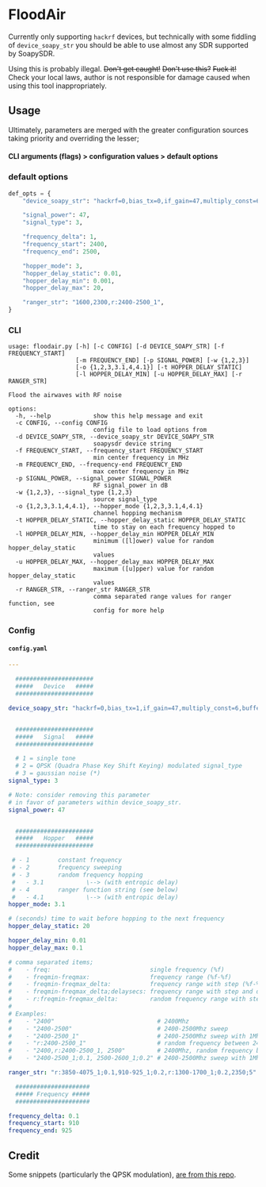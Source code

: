 # FloodAir

Currently only supporting `hackrf` devices, but technically with some fiddling of `device_soapy_str` you should be able to use almost any SDR supported by SoapySDR.

Using this is probably illegal. ~~Don't get caught!~~ ~~Don't use this?~~ ~~Fuck it!~~ Check your local laws, author is not responsible for damage caused when using this tool inappropriately.

## Usage

Ultimately, parameters are merged with the greater configuration sources taking priority and overriding the lesser;

#### CLI arguments (flags) > configuration values > default options

### default options

```python
def_opts = {
    "device_soapy_str": "hackrf=0,bias_tx=0,if_gain=47,multiply_const=6",

    "signal_power": 47,
    "signal_type": 3,

    "frequency_delta": 1,
    "frequency_start": 2400,
    "frequency_end": 2500,

    "hopper_mode": 3,
    "hopper_delay_static": 0.01,
    "hopper_delay_min": 0.001,
    "hopper_delay_max": 20,

    "ranger_str": "1600,2300,r:2400-2500_1",
}
```

### CLI

```
usage: floodair.py [-h] [-c CONFIG] [-d DEVICE_SOAPY_STR] [-f FREQUENCY_START]
                   [-m FREQUENCY_END] [-p SIGNAL_POWER] [-w {1,2,3}]
                   [-o {1,2,3,3.1,4,4.1}] [-t HOPPER_DELAY_STATIC]
                   [-l HOPPER_DELAY_MIN] [-u HOPPER_DELAY_MAX] [-r RANGER_STR]

Flood the airwaves with RF noise

options:
  -h, --help            show this help message and exit
  -c CONFIG, --config CONFIG
                        config file to load options from
  -d DEVICE_SOAPY_STR, --device_soapy_str DEVICE_SOAPY_STR
                        soapysdr device string
  -f FREQUENCY_START, --frequency_start FREQUENCY_START
                        min center frequency in MHz
  -m FREQUENCY_END, --frequency-end FREQUENCY_END
                        max center frequency in MHz
  -p SIGNAL_POWER, --signal_power SIGNAL_POWER
                        RF signal_power in dB
  -w {1,2,3}, --signal_type {1,2,3}
                        source signal_type
  -o {1,2,3,3.1,4,4.1}, --hopper_mode {1,2,3,3.1,4,4.1}
                        channel hopping mechanism
  -t HOPPER_DELAY_STATIC, --hopper_delay_static HOPPER_DELAY_STATIC
                        time to stay on each frequency hopped to
  -l HOPPER_DELAY_MIN, --hopper_delay_min HOPPER_DELAY_MIN
                        minimum ([l]ower) value for random hopper_delay_static
                        values
  -u HOPPER_DELAY_MAX, --hopper_delay_max HOPPER_DELAY_MAX
                        maximum ([u]pper) value for random hopper_delay_static
                        values
  -r RANGER_STR, --ranger_str RANGER_STR
                        comma separated range values for ranger function, see
                        config for more help
```


### Config

#### `config.yaml`

```yaml
---

  ######################
  #####   Device   #####
  ######################

device_soapy_str: "hackrf=0,bias_tx=1,if_gain=47,multiply_const=6,buffers=64"


  ######################
  #####   Signal   #####
  ######################

  # 1 = single tone
  # 2 = QPSK (Quadra Phase Key Shift Keying) modulated signal_type
  # 3 = gaussian noise (*)
signal_type: 3

# Note: consider removing this parameter
# in favor of parameters within device_soapy_str.
signal_power: 47


  ######################
  #####   Hopper   #####
  ######################

 # - 1        constant frequency
 # - 2        frequency sweeping
 # - 3        random frequency hopping
 #   - 3.1            \--> (with entropic delay)
 # - 4        ranger function string (see below)
 #   - 4.1            \--> (with entropic delay)
hopper_mode: 3.1

# (seconds) time to wait before hopping to the next frequency
hopper_delay_static: 20

hopper_delay_min: 0.01
hopper_delay_max: 0.1

# comma separated items;
#    - freq:                            single frequency (%f)
#    - freqmin-freqmax:                 frequency range (%f-%f)
#    - freqmin-freqmax_delta:           frequency range with step (%f-%f_%f)
#    - freqmin-freqmax_delta;delaysecs: frequency range with step and delay (%f-%f_%f;%f)
#    - r:freqmin-freqmax_delta:         random frequency range with step (%f-%f_%f)
#
# Examples:
#    - "2400"                             # 2400Mhz
#    - "2400-2500"                        # 2400-2500Mhz sweep        
#    - "2400-2500_1"                      # 2400-2500Mhz sweep with 1Mhz step
#    - "r:2400-2500_1"                    # random frequency between 2400-2500Mhz with 1Mhz step
#    - "2400,r:2400-2500_1, 2500"         # 2400Mhz, random frequency between 2400-2500Mhz with 1Mhz step, then 2500Mhz
#    - "2400-2500_1;0.1, 2500-2600_1;0.2" # 2400-2500Mhz sweep with 1Mhz step and 0.1s delay, then 2500-2600Mhz sweep with 1Mhz step and 0.2s delay

ranger_str: "r:3850-4075_1;0.1,910-925_1;0.2,r:1300-1700_1;0.2,2350;5"

  #####################
  ##### Frequency #####
  #####################

frequency_delta: 0.1
frequency_start: 910
frequency_end: 925
```

## Credit

Some snippets (particularly the QPSK modulation), [are from this repo](https://github.com/tiiuae/jamrf/tree/master/HackRF).
